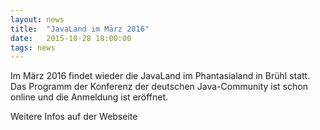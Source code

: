 ```yaml
---
layout: news
title:  "JavaLand im März 2016"
date:   2015-10-28 18:00:00
tags: news
---
```


Im März 2016 findet wieder die JavaLand im Phantasialand in Brühl statt. Das Programm der Konferenz der deutschen Java-Community ist schon online und die Anmeldung ist eröffnet.

Weitere Infos auf der Webseite
